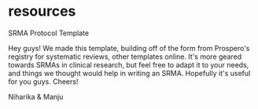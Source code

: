 # resources

SRMA Protocol Template 

Hey guys! We made this template, building off of the form from Prospero's registry for systematic reviews, other templates online. It's more geared towards SRMAs in clinical research, but feel free to adapt it to your needs, and things we thought would help in writing an SRMA. Hopefully it's useful for you guys. Cheers! 

Niharika & Manju
